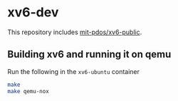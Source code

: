 # xv6-dev

This repository includes [mit-pdos/xv6-public](https://github.com/mit-pdos/xv6-public).

## Building xv6 and running it on qemu 

Run the following in the `xv6-ubuntu` container

```bash
make
make qemu-nox
```
